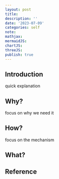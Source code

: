 ```yaml
---
layout: post
title:
description: ''
date: '2023-07-09'
categories: self
note:
mathjax:
mermaidJS:
chartJS:
threeJS:
publish: true
---
```


## Introduction

quick explanation

## Why?

focus on why we need it

## How?

focus on the mechanism

## What?

## Reference
